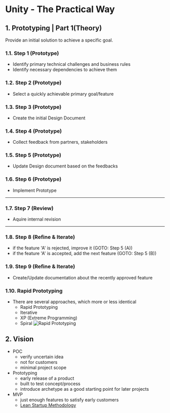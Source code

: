 <style>
  .page-header {
    background-image: none;
  }
</style>

# Unity - The Practical Way
## 1. Prototyping | Part 1(Theory)
Provide an initial solution to achieve a specific goal.

### 1.1. Step 1 (Prototype)
- Identify primary technical challenges and business rules
- Identify necessary dependencies to achieve them

### 1.2. Step 2 (Prototype)
- Select a quickly achievable primary goal/feature

### 1.3. Step 3 (Prototype)
- Create the initial Design Document

### 1.4. Step 4 (Prototype)
- Collect feedback from partners, stakeholders

### 1.5. Step 5 (Prototype)
- Update Design document based on the feedbacks

### 1.6. Step 6 (Prototype)
- Implement Prototype

---

### 1.7. Step 7 (Review)
- Aquire internal revision

---

### 1.8. Step 8 (Refine & Iterate)
- if the feature 'A' is rejected, improve it (GOTO: Step 5 (A))
- if the feature 'A' is accepted, add the next feature (GOTO: Step 5 (B))

### 1.9. Step 9 (Refine & Iterate)
- Create/Update documentation about the recently approved feature

### 1.10. Rapid Prototyping
- There are several approaches, which more or less identical
  - Rapid Prototyping
  - Iterative
  - XP (Extreme Programming)
  - Spiral
![Rapid Prototyping](https://towcenter.gitbooks.io/guide-to-journalism-and-design/content/graphics/RapidPrototyping.png)

## 2. Vision
- POC
  - verify uncertain idea
  - not for customers
  - minimal project scope
- Prototyping
  - early release of a product
  - built to test concept/process
  - introduce archetype as a good starting point for later projects
- MVP
  - just enough features to satisfy early customers
  - [Lean Startup Methodology](http://theleanstartup.com/principles)
